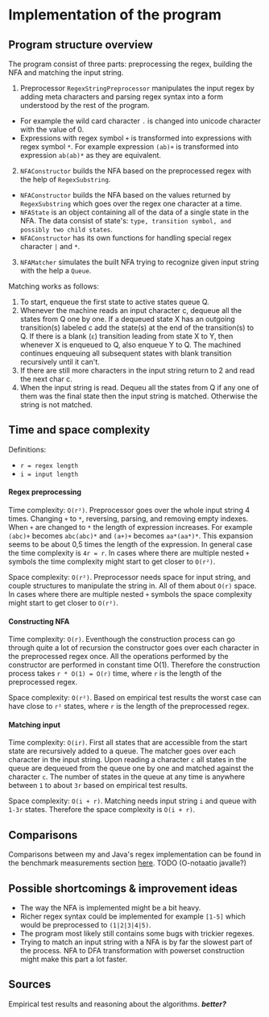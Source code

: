 # Implementation of the program

## Program structure overview

The program consist of three parts: preprocessing the regex, building the NFA and matching the input string.

1. Preprocessor `RegexStringPreprocessor` manipulates the input regex by adding meta characters and parsing regex syntax into a form understood by the rest of the program.
* For example the wild card character `.` is changed into unicode character with the value of 0.    
* Expressions with regex symbol `+` is transformed into expressions with regex symbol `*`. For example expression `(ab)+` is transformed into expression `ab(ab)*` as they are equivalent.

2. `NFAConstructor` builds the NFA based on the preprocessed regex with the help of `RegexSubstring`.
* `NFAConstructor` builds the NFA based on the values returned by `RegexSubstring` which goes over the regex one character at a time.
* `NFAState` is an object containing all of the data of a single state in the NFA. The data consist of state's: `type, transition symbol, and possibly two child states`. 
* `NFAConstructor` has its own functions for handling special regex character `|` and `*`.

3. `NFAMatcher` simulates the built NFA trying to recognize given input string with the help a `Queue`.

Matching works as follows:
1. To start, enqueue the first state to active states queue Q.
2. Whenever the machine reads an input character c, dequeue all the states from Q one by one. If a dequeued state X has an outgoing transition(s) labeled c add the state(s) at the end of the transition(s) to Q. If there is a blank (`ε`) transition leading from state X to Y, then whenever X is enqueued to Q, also enqueue Y to Q. The machined continues enqueuing all subsequent states with blank transition recursively until it can't.   
3. If there are still more characters in the input string return to 2 and read the next char c. 
4. When the input string is read. Dequeu all the states from Q if any one of them was the final state then the input string is matched. Otherwise the string is not matched.

## Time and space complexity

Definitions:
* `r = regex length`
* `i = input length`

#### Regex preprocessing

Time complexity: `O(r²)`. Preprocessor goes over the whole input string 4 times. Changing `+` to `*`, reversing, parsing, and removing empty indexes. When `+` are changed to `*` the length of expression increases. For example `(abc)+` becomes `abc(abc)*` and `(a+)+` becomes `aa*(aa*)*`. This expansion seems to be about 0,5 times the length of the expression. In general case the time complexity is `4r = r`. In cases where there are multiple nested `+` symbols the time complexity might start to get closer to `O(r²)`.

Space complexity: `O(r²)`. Preprocessor needs space for input string, and couple structures to manipulate the string in. All of them about `O(r)` space. In cases where there are multiple nested `+` symbols the space complexity might start to get closer to `O(r²)`.

#### Constructing NFA

Time complexity: `O(r)`. Eventhough the construction process can go through quite a lot of recursion the constructor goes over each character in the preprocessed regex once. All the operations performed by the constructor are performed in constant time O(1). Therefore the construction process takes `r * O(1) = O(r)` time, where `r` is the length of the preprocessed regex.

Space complexity: `O(r²)`. Based on empirical test results the worst case can have close to `r²` states, where `r` is the length of the preprocessed regex. 

#### Matching input

Time complexity: `O(ir)`. First all states that are accessible from the start state are recursively added to a queue. The matcher goes over each character in the input string. Upon reading a character `c` all states in the queue are dequeued from the queue one by one and matched against the character `c`. The number of states in the queue at any time is anywhere between `1` to about `3r` based on empirical test results.

Space complexity: `O(i + r)`. Matching needs input string `i` and queue with `1-3r` states. Therefore the space complexity is `O(i + r)`.

## Comparisons

Comparisons between my and Java's regex implementation can be found in the benchmark measurements section [here](testaus.md).
TODO (O-notaatio javalle?)	

## Possible shortcomings & improvement ideas

* The way the NFA is implemented might be a bit heavy.
* Richer regex syntax could be implemented for example `[1-5]` which would be preprocessed to `(1|2|3|4|5)`.
* The program most likely still contains some bugs with trickier regexes.
* Trying to match an input string with a NFA is by far the slowest part of the process. NFA to DFA transformation with powerset construction might make this part a lot faster.
   
## Sources

Empirical test results and reasoning about the algorithms. ***better?***